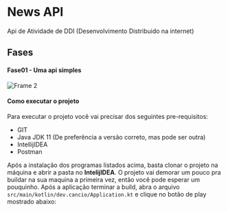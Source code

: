 # News API
Api de Atividade de DDI (Desenvolvimento Distribuido na internet)

## Fases

#### Fase01 - Uma api simples
![Frame 2](https://user-images.githubusercontent.com/13178261/161849199-b8a3a74e-29fd-46e5-b33e-3264dd35b0d1.png)

#### Como executar o projeto

Para executar o projeto você vai precisar dos seguintes pre-requisitos:
- GIT
- Java JDK 11 (De preferência a versão correto, mas pode ser outra)
- IntellijIDEA
- Postman

Após a instalação dos programas listados acima, basta clonar o projeto na máquina e abrir a pasta no **IntelijIDEA**. O projeto vai demorar um pouco pra buildar na sua maquina a primeira vez, então você pode esperar um pouquinho.
Após a aplicação terminar a build, abra o arquivo `src/main/kotlin/dev.cancio/Application.kt` e clique no botão de play mostrado abaixo: